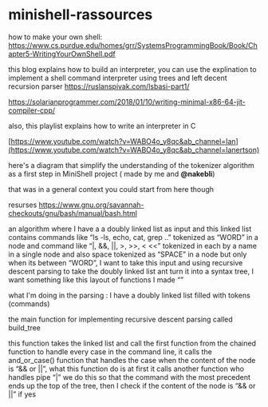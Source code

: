 # minishell-rassources

how to make your own shell: https://www.cs.purdue.edu/homes/grr/SystemsProgrammingBook/Book/Chapter5-WritingYourOwnShell.pdf

this blog explains how to build an interpreter, you can use the explination to implement a shell command interpreter using trees and left decent recursion parser https://ruslanspivak.com/lsbasi-part1/

https://solarianprogrammer.com/2018/01/10/writing-minimal-x86-64-jit-compiler-cpp/

also, this playlist explains how to write an interpreter in C

[https://www.youtube.com/watch?v=WABO4o_y8qc&ab_channel=Ian](https://www.youtube.com/watch?v=WABO4o_y8qc&ab_channel=Ianertson)

here's a  diagram that simplify the understanding of the tokenizer algorithm as a first step in MiniShell project ( made by me and **@nakebli**) 



that was in a general context you could start from here though 

resurses https://www.gnu.org/savannah-checkouts/gnu/bash/manual/bash.html


an algorithm where I have a a doubly linked list as input and this linked list contains commands like “ls -ls, echo, cat, grep ..” tokenized as “WORD” in a node and command like “|, &&, ||, >, >>, < <<” tokenized in each by a name in a single node and also space tokenized as “SPACE” in a node but only when its between “WORD”, I want to take this input and using recursive descent parsing to take the doubly linked list ant turn it into a syntax tree, I want something like this layout of functions I made “”

what I'm doing in the parsing : I have a doubly linked list filled with tokens (commands)

the main function for implementing recursive descent parsing called build_tree

this function takes the linked list and call the first function from the chained function to handle every case in the command line, it calls the and_or_case() function that handles the case when the content of the node is “&& or ||”, what this function do is at first it calls another function who handles pipe “|” we do this so that the command with the most precedent ends up the top of the tree, then I check if the content of the node is “&& or ||” if yes
